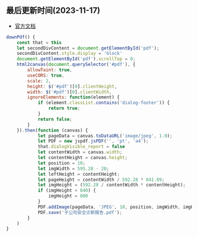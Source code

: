 <!--
 * @Description:
 * @Author: panrui
 * @Date: 2023-07-14 15:10:25
 * @LastEditTime: 2023-12-12 15:59:58
 * @LastEditors: prui
 * 不忘初心,不负梦想
-->

## 最后更新时间(2023-11-17)

- [官方文档](https://artskydj.github.io/jsPDF/docs/index.html)

```js
downPdf() {
    const that = this
    let secondDivContent = document.getElementById('pdf');
    secondDivContent.style.display = 'block'
    document.getElementById('pdf').scrollTop = 0;
    html2canvas(document.querySelector('#pdf'), {
        allowTaint: true,
        useCORS: true,
        scale: 2,
        height: $('#pdf')[0].clientHeight,
        width: $('#pdf')[0].clientWidth,
        ignoreElements: function(element) {
            if (element.classList.contains('dialog-footer')) {
                return true;
            }
            return false;
        }
    }).then(function (canvas) {
            let pageData = canvas.toDataURL('image/jpeg', 1.0);
            let PDF = new jspdf.jsPDF('', 'pt', 'a4');
            that.dialogVisible_report = false
            let contentWidth = canvas.width;
            let contentHeight = canvas.height;
            let position = 10;
            let imgWidth = 595.28 - 20;
            let leftHeight = contentHeight;
            let pageHeight = contentWidth / 592.28 * 841.89;
            let imgHeight = (592.28 / contentWidth * contentHeight);
            if (imgHeight > 840) {
                imgHeight = 800
            }
            PDF.addImage(pageData, 'JPEG', 10, position, imgWidth, imgHeight);
            PDF.save('子公司安全诊断报告.pdf');
        }
    )
}
```

